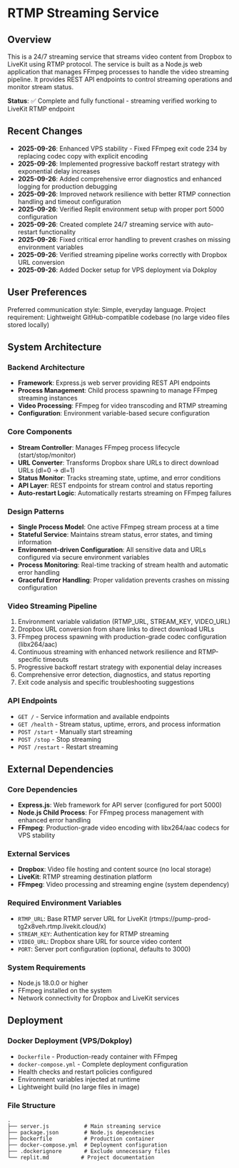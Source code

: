 # RTMP Streaming Service

## Overview

This is a 24/7 streaming service that streams video content from Dropbox to LiveKit using RTMP protocol. The service is built as a Node.js web application that manages FFmpeg processes to handle the video streaming pipeline. It provides REST API endpoints to control streaming operations and monitor stream status.

**Status**: ✅ Complete and fully functional - streaming verified working to LiveKit RTMP endpoint

## Recent Changes

- **2025-09-26**: Enhanced VPS stability - Fixed FFmpeg exit code 234 by replacing codec copy with explicit encoding
- **2025-09-26**: Implemented progressive backoff restart strategy with exponential delay increases
- **2025-09-26**: Added comprehensive error diagnostics and enhanced logging for production debugging
- **2025-09-26**: Improved network resilience with better RTMP connection handling and timeout configuration
- **2025-09-26**: Verified Replit environment setup with proper port 5000 configuration
- **2025-09-26**: Created complete 24/7 streaming service with auto-restart functionality
- **2025-09-26**: Fixed critical error handling to prevent crashes on missing environment variables
- **2025-09-26**: Verified streaming pipeline works correctly with Dropbox URL conversion
- **2025-09-26**: Added Docker setup for VPS deployment via Dokploy

## User Preferences

Preferred communication style: Simple, everyday language.
Project requirement: Lightweight GitHub-compatible codebase (no large video files stored locally)

## System Architecture

### Backend Architecture
- **Framework**: Express.js web server providing REST API endpoints
- **Process Management**: Child process spawning to manage FFmpeg streaming instances
- **Video Processing**: FFmpeg for video transcoding and RTMP streaming
- **Configuration**: Environment variable-based secure configuration

### Core Components
- **Stream Controller**: Manages FFmpeg process lifecycle (start/stop/monitor)
- **URL Converter**: Transforms Dropbox share URLs to direct download URLs (dl=0 → dl=1)
- **Status Monitor**: Tracks streaming state, uptime, and error conditions
- **API Layer**: REST endpoints for stream control and status reporting
- **Auto-restart Logic**: Automatically restarts streaming on FFmpeg failures

### Design Patterns
- **Single Process Model**: One active FFmpeg stream process at a time
- **Stateful Service**: Maintains stream status, error states, and timing information
- **Environment-driven Configuration**: All sensitive data and URLs configured via secure environment variables
- **Process Monitoring**: Real-time tracking of stream health and automatic error handling
- **Graceful Error Handling**: Proper validation prevents crashes on missing configuration

### Video Streaming Pipeline
1. Environment variable validation (RTMP_URL, STREAM_KEY, VIDEO_URL)
2. Dropbox URL conversion from share links to direct download URLs
3. FFmpeg process spawning with production-grade codec configuration (libx264/aac)
4. Continuous streaming with enhanced network resilience and RTMP-specific timeouts
5. Progressive backoff restart strategy with exponential delay increases
6. Comprehensive error detection, diagnostics, and status reporting
7. Exit code analysis and specific troubleshooting suggestions

### API Endpoints
- `GET /` - Service information and available endpoints
- `GET /health` - Stream status, uptime, errors, and process information
- `POST /start` - Manually start streaming
- `POST /stop` - Stop streaming
- `POST /restart` - Restart streaming

## External Dependencies

### Core Dependencies
- **Express.js**: Web framework for API server (configured for port 5000)
- **Node.js Child Process**: For FFmpeg process management with enhanced error handling
- **FFmpeg**: Production-grade video encoding with libx264/aac codecs for VPS stability

### External Services
- **Dropbox**: Video file hosting and content source (no local storage)
- **LiveKit**: RTMP streaming destination platform
- **FFmpeg**: Video processing and streaming engine (system dependency)

### Required Environment Variables
- `RTMP_URL`: Base RTMP server URL for LiveKit (rtmps://pump-prod-tg2x8veh.rtmp.livekit.cloud/x)
- `STREAM_KEY`: Authentication key for RTMP streaming
- `VIDEO_URL`: Dropbox share URL for source video content
- `PORT`: Server port configuration (optional, defaults to 3000)

### System Requirements
- Node.js 18.0.0 or higher
- FFmpeg installed on the system
- Network connectivity for Dropbox and LiveKit services

## Deployment

### Docker Deployment (VPS/Dokploy)
- `Dockerfile` - Production-ready container with FFmpeg
- `docker-compose.yml` - Complete deployment configuration
- Health checks and restart policies configured
- Environment variables injected at runtime
- Lightweight build (no large files in image)

### File Structure
```
.
├── server.js           # Main streaming service
├── package.json        # Node.js dependencies
├── Dockerfile          # Production container
├── docker-compose.yml  # Deployment configuration
├── .dockerignore       # Exclude unnecessary files
└── replit.md          # Project documentation
```